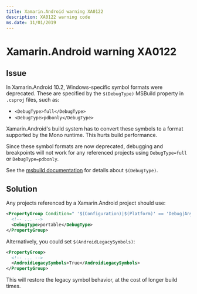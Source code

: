 ```yaml
---
title: Xamarin.Android warning XA0122
description: XA0122 warning code
ms.date: 11/01/2019
---
```

# Xamarin.Android warning XA0122

## Issue

In Xamarin.Android 10.2, Windows-specific symbol formats were
deprecated. These are specified by the `$(DebugType)` MSBuild property
in `.csproj` files, such as:

* `<DebugType>full</DebugType>`
* `<DebugType>pdbonly</DebugType>`

Xamarin.Android's build system has to convert these symbols to a
format supported by the Mono runtime. This hurts build performance.

Since these symbol formats are now deprecated, debugging and
breakpoints will not work for any referenced projects using
`DebugType=full` or `DebugType=pdbonly`.

See the [msbuild documentation][msbuild_common] for details about
`$(DebugType)`.

[msbuild_common]: https://docs.microsoft.com/en-us/visualstudio/msbuild/common-msbuild-project-properties

## Solution

Any projects referenced by a Xamarin.Android project should use:

```xml
<PropertyGroup Condition=" '$(Configuration)|$(Platform)' == 'Debug|AnyCPU' ">
  <!-- ... -->
  <DebugType>portable</DebugType>
</PropertyGroup>
```

Alternatively, you could set `$(AndroidLegacySymbols)`:

```xml
<PropertyGroup>
  <!-- ... -->
  <AndroidLegacySymbols>True</AndroidLegacySymbols>
</PropertyGroup>
```

This will restore the legacy symbol behavior, at the cost of longer
build times.
